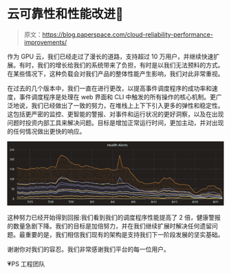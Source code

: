 # 云可靠性和性能改进💪

> 原文：<https://blog.paperspace.com/cloud-reliability-performance-improvements/>

作为 GPU 云，我们已经走过了漫长的道路，支持超过 10 万用户，并继续快速扩展。有时，我们的增长给我们的系统带来了负担，有时是以我们无法预料的方式。在某些情况下，这种负载会对我们产品的整体性能产生影响，我们对此非常重视。

在过去的几个版本中，我们一直在进行更改，以提高事件调度程序的成功率和速度，事件调度程序是处理在 web 界面和 CLI 中触发的所有操作的核心机制。更广泛地说，我们已经做出了一致的努力，在堆栈上上下下引入更多的弹性和稳定性。这包括更严密的监控、更智能的警报、对事件和运行状况的更好洞察，以及在出现问题时投资内部工具来解决问题。目标是增加正常运行时间，更加主动，并对出现的任何情况做出更快的响应。

![](img/4c3b228d781be27d18aaeee3a0b4f20e.png)

这种努力已经开始得到回报:我们看到我们的调度程序性能提高了 2 倍，健康警报的数量急剧下降。我们的目标是加倍努力，并在我们继续扩展时解决任何遗留问题。最重要的是，我们相信我们现有的架构是支持我们下一阶段发展的坚实基础。

谢谢你对我们的容忍。我们非常感谢我们平台的每一位用户。

💗PS 工程团队